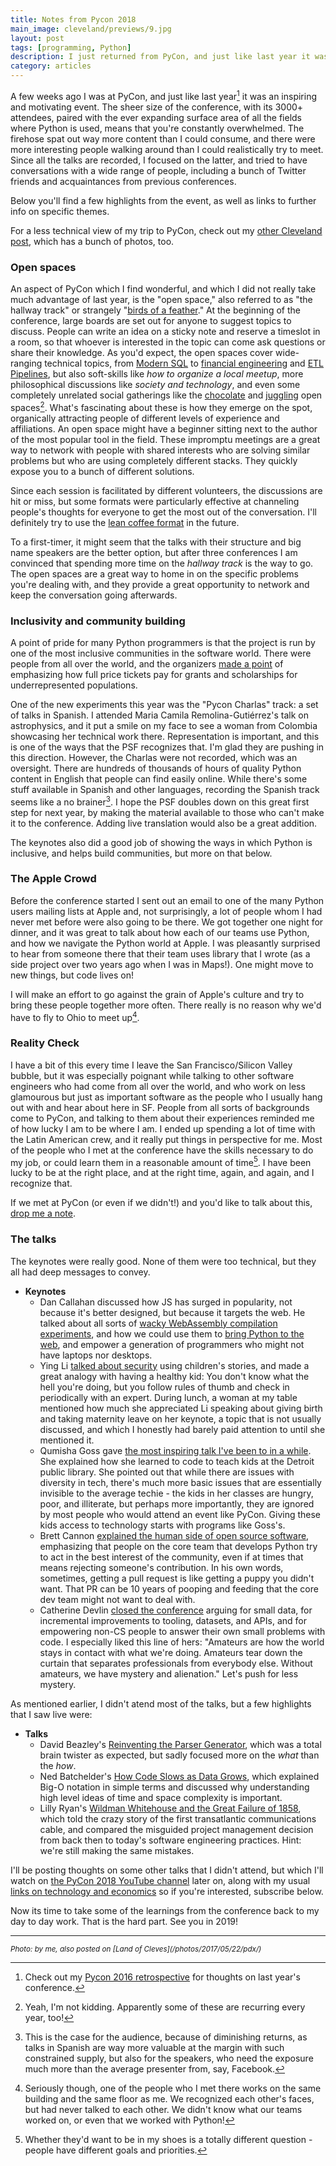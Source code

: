 ```yaml
---
title: Notes from Pycon 2018
main_image: cleveland/previews/9.jpg
layout: post
tags: [programming, Python]
description: I just returned from PyCon, and just like last year it was an inspiring and motivating event. The sheer size of the conference, with its three thousand plus attendees, paired with the ever expanding surface area of all the fields where Python is used means that you're constantly overwhelmed.
category: articles
---
```

A few weeks ago I was at PyCon, and just like last year[^1] it was an inspiring and motivating event. The sheer size of the conference, with its 3000+ attendees, paired with the ever expanding surface area of all the fields where Python is used, means that you're constantly overwhelmed. The firehose spat out way more content than I could consume, and there were more interesting people walking around than I could realistically try to meet. Since all the talks are recorded, I focused on the latter, and tried to have conversations with a wide range of people, including a bunch of Twitter friends and acquaintances from previous conferences.

Below you'll find a few highlights from the event, as well as links to further info on specific themes.

For a less technical view of my trip to PyCon, check out my [other Cleveland post](/photos/2018/06/01/cleveland/), which has a bunch of photos, too.

### Open spaces
An aspect of PyCon which I find wonderful, and which I did not really take much advantage of last year, is the "open space," also referred to as "the hallway track" or strangely "[birds of a feather](https://en.wikipedia.org/wiki/Birds_of_a_feather_(computing))." At the beginning of the conference, large boards are set out for anyone to suggest topics to discuss. People can write an idea on a sticky note and reserve a timeslot in a room, so that whoever is interested in the topic can come ask questions or share their knowledge. As you'd expect, the open spaces cover wide-ranging technical topics, from [Modern SQL](https://etherpad.wikimedia.org/p/PyCon_2018_-_Modern_SQL) to [financial engineering](https://github.com/PyConFinance/PyConUS2018) and [ETL Pipelines](https://twitter.com/imbilltucker/status/995726906975768577), but also soft-skills like _how to organize a local meetup_, more philosophical discussions like _society and technology_, and even some completely unrelated social gatherings like the [chocolate](https://twitter.com/treyhunner/status/995376817841287168) and [juggling](https://twitter.com/aniawsz/status/995413098512121862) open spaces[^2]. What's fascinating about these is how they emerge on the spot, organically attracting people of different levels of experience and affiliations. An open space might have a beginner sitting next to the author of the most popular tool in the field. These impromptu meetings are a great way to network with people with shared interests who are solving similar problems but who are using completely different stacks. They quickly expose you to a bunch of different solutions.

Since each session is facilitated by different volunteers, the discussions are hit or miss, but some formats were particularly effective at channeling people's thoughts for everyone to get the most out of the conversation. I'll definitely try to use the [lean coffee format](http://leancoffee.org/) in the future.

To a first-timer, it might seem that the talks with their structure and big name speakers are the better option, but after three conferences I am convinced that spending more time on the _hallway track_ is the way to go. The open spaces are a great way to home in on the specific problems you're dealing with, and they provide a great opportunity to network and keep the conversation going afterwards.

### Inclusivity and community building
A point of pride for many Python programmers is that the project is run by one of the most inclusive communities in the software world. There were people from all over the world, and the organizers [made a point](https://www.youtube.com/watch?v=79AIzbjLzdk) of emphasizing how full price tickets pay for grants and scholarships for underrepresented populations.

One of the new experiments this year was the "Pycon Charlas" track: a set of talks in Spanish. I attended Maria Camila Remolina-Gutiérrez's talk on astrophysics, and it put a smile on my face to see a woman from Colombia showcasing her technical work there. Representation is important, and this is one of the ways that the PSF recognizes that. I'm glad they are pushing in this direction. However, the Charlas were not recorded, which was an oversight. There are hundreds of thousands of hours of quality Python content in English that people can find easily online. While there's some stuff available in Spanish and other languages, recording the Spanish track seems like a no brainer[^3]. I hope the PSF doubles down on this great first step for next year, by making the material available to those who can't make it to the conference. Adding live translation would also be a great addition.

The keynotes also did a good job of showing the ways in which Python is inclusive, and helps build communities, but more on that below.

### The Apple Crowd

Before the conference started I sent out an email to one of the many Python users mailing lists at Apple and, not surprisingly, a lot of people whom I had never met before were also going to be there. We got together one night for dinner, and it was great to talk about how each of our teams use Python, and how we navigate the Python world at Apple. I was pleasantly surprised to hear from someone there that their team uses library that I wrote (as a side project over two years ago when I was in Maps!). One might move to new things, but code lives on!

I will make an effort to go against the grain of Apple's culture and try to bring these people together more often. There really is no reason why we'd have to fly to Ohio to meet up[^4].

### Reality Check
I have a bit of this every time I leave the San Francisco/Silicon Valley bubble, but it was especially poignant while talking to other software engineers who had come from all over the world, and who work on less glamourous but just as important software as the people who I usually hang out with and hear about here in SF. People from all sorts of backgrounds come to PyCon, and talking to them about their experiences reminded me of how lucky I am to be where I am. I ended up spending a lot of time with the Latin American crew, and it really put things in perspective for me. Most of the people who I met at the conference have the skills necessary to do my job, or could learn them in a reasonable amount of time[^5]. I have been lucky to be at the right place, and at the right time, again, and again, and I recognize that.

If we met at PyCon (or even if we didn't!) and you'd like to talk about this, [drop me a note](/contact).

### The talks
The keynotes were really good. None of them were too technical, but they all had deep messages to convey.

* **Keynotes**
    * Dan Callahan discussed how JS has surged in popularity, not because it's better designed, but because it targets the web. He talked about all sorts of [wacky WebAssembly compilation experiments](http://assets.metacade.com/emulators/win311vr.html), and how we could use them to [bring Python to the web](https://www.youtube.com/watch?v=ITksU31c1WY), and empower a generation of programmers who might not have laptops nor desktops.
    * Ying Li [talked about security](https://www.youtube.com/watch?v=VJ0vibC_Hl0&t=2107s) using children's stories, and made a great analogy with having a healthy kid: You don't know what the hell you're doing, but you follow rules of thumb and check in periodically with an expert. During lunch, a woman at my table mentioned how much she appreciated Li speaking about giving birth and taking maternity leave on her keynote, a topic that is not usually discussed, and which I honestly had barely paid attention to until she mentioned it.
    * Qumisha Goss﻿ gave [the most inspiring talk I've been to in a while](https://www.youtube.com/watch?v=VJ0vibC_Hl0&t=4055s). She explained how she learned to code to teach kids at the Detroit public library. She pointed out that while there are issues with diversity in tech, there's much more basic issues that are essentially invisible to the average techie - the kids in her classes are hungry, poor, and illiterate, but perhaps more importantly, they are ignored by most people who would attend an event like PyCon. Giving these kids access to technology starts with programs like Goss's.
    * Brett Cannon [explained the human side of open source software](https://www.youtube.com/watch?v=tzFWz5fiVKU&t=2967s), emphasizing that people on the core team that develops Python try to act in the best interest of the community, even if at times that means rejecting someone's contribution. In his own words, sometimes, getting a pull request is like getting a puppy you didn't want. That PR can be 10 years of pooping and feeding that the core dev team might not want to deal with.
    * Catherine Devlin [closed  the conference](https://www.youtube.com/watch?v=3kta4GB3PAw) arguing for small data, for incremental improvements to tooling, datasets, and APIs, and for empowering non-CS people to answer their own small problems with code. I especially liked this line of hers: "Amateurs are how the world stays in contact with what we're doing. Amateurs tear down the curtain that separates professionals from everybody else. Without amateurs, we have mystery and alienation." Let's push for less mystery.

As mentioned earlier, I didn't atend most of the talks, but a few highlights that I saw live were:

* **Talks**
    * David Beazley's [Reinventing the Parser Generator](https://www.youtube.com/watch?v=zJ9z6Ge-vXs), which was a total brain twister as expected, but sadly focused more on the _what_ than the _how_.
    * Ned Batchelder's [How Code Slows as Data Grows](https://www.youtube.com/watch?v=duvZ-2UK0fc), which explained Big-O notation in simple terms and discussed why understanding high level ideas of time and space complexity is important.
    * Lilly Ryan's [Wildman Whitehouse and the Great Failure of 1858](https://www.youtube.com/watch?v=GuNoaAFnTPg), which told the crazy story of the first transatlantic communications cable, and compared the misguided project management decision from back then to today's software engineering practices. Hint: we're still making the same mistakes.

I'll be posting thoughts on some other talks that I didn't attend, but which I'll watch on [the PyCon 2018 YouTube channel](https://www.youtube.com/channel/UCsX05-2sVSH7Nx3zuk3NYuQ) later on, along with my usual [links on technology and economics](/links) so if you're interested, subscribe below.

Now its time to take some of the learnings from the conference back to my day to day work. That is the hard part. See you in 2019!

[^1]: Check out my [Pycon 2016 retrospective](/articles/2017/06/15/pycon/) for thoughts on last year's conference.
[^2]: Yeah, I'm not kidding. Apparently some of these are recurring every year, too!
[^3]: This is the case for the audience, because of diminishing returns, as talks in Spanish are way more valuable at the margin with such constrained supply, but also for the speakers, who need the exposure much more than the average presenter from, say, Facebook.
[^4]: Seriously though, one of the people who I met there works on the same building and the same floor as me. We recognized each other's faces, but had never talked to each other. We didn't know what our teams worked on, or even that we worked with Python!
[^5]: Whether they'd want to be in my shoes is a totally different question - people have different goals and priorities.


<hr>
<small><em>Photo: by me, also posted on [Land of Cleves](/photos/2017/05/22/pdx/)</em></small>
